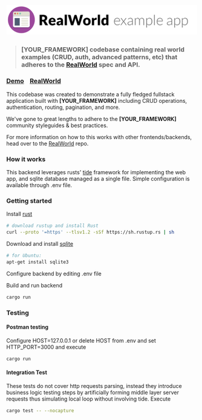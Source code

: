 # ![RealWorld Example App](logo.png)

> ### [YOUR_FRAMEWORK] codebase containing real world examples (CRUD, auth, advanced patterns, etc) that adheres to the [RealWorld](https://github.com/gothinkster/realworld) spec and API.


### [Demo](https://demo.realworld.io/)&nbsp;&nbsp;&nbsp;&nbsp;[RealWorld](https://github.com/gothinkster/realworld)


This codebase was created to demonstrate a fully fledged fullstack application built with **[YOUR_FRAMEWORK]** including CRUD operations, authentication, routing, pagination, and more.

We've gone to great lengths to adhere to the **[YOUR_FRAMEWORK]** community styleguides & best practices.

For more information on how to this works with other frontends/backends, head over to the [RealWorld](https://github.com/gothinkster/realworld) repo.


### How it works
This backend leverages rusts' [tide](https://docs.rs/tide/latest/tide/) 
framework for implementing the web app, and sqlite database managed as a
single file.
Simple configuration is available through .env file.

### Getting started

Install [rust](https://www.rust-lang.org/en-US/install.html)
```sh
# download rustup and install Rust
curl --proto '=https' --tlsv1.2 -sSf https://sh.rustup.rs | sh
```
Download and install [sqlite](https://www.sqlite.org/download.html) 
```sh
# for Ubuntu:
apt-get install sqlite3
```
Configure backend by editing .env file

Build and run backend
```sh
cargo run
```
### Testing
#### Postman testing 
Configure HOST=127.0.0.1 or delete HOST from .env and set HTTP_PORT=3000
and execute
```sh
cargo run
```
#### Integration Test
These tests do not cover http requests parsing, instead they 
introduce business logic testing steps by artificially forming 
middle layer server requests thus simulating local loop without involving tide.
Execute
```sh
cargo test -- --nocapture
```

